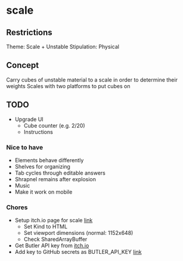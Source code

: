 # scale

## Restrictions

Theme: Scale + Unstable
Stipulation: Physical

## Concept

Carry cubes of unstable material to a scale in order to determine their weights
Scales with two platforms to put cubes on

## TODO

- Upgrade UI
  - Cube counter (e.g. 2/20)
  - Instructions

### Nice to have

- Elements behave differently
- Shelves for organizing
- Tab cycles through editable answers
- Shrapnel remains after explosion
- Music
- Make it work on mobile

### Chores

- Setup itch.io page for scale [link](https://itch.io/game/new)
    - Set Kind to HTML
    - Set viewport dimensions (normal: 1152x648)
    - Check SharedArrayBuffer
- Get Butler API key from [itch.io](https://itch.io/user/settings/api-keys)
- Add key to GitHub secrets as BUTLER_API_KEY [link](https://github.com/bjornarprytz/scale/settings/secrets/actions)
